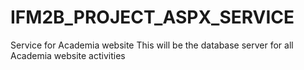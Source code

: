 # IFM2B_PROJECT_ASPX_SERVICE
Service for Academia website
This will be the database server for all Academia website activities
